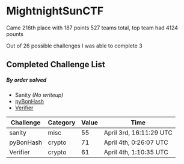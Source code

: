 # MightnightSunCTF
Came 216th place with 187 points
527 teams total, top team had 4124 pounts

Out of 26 possible challenges I was able to complete 3

## Completed Challenge List
##### _By order solved_
* Sanity _(No writeup)_
* [pyBonHash](pybonhash)
* [Verifier](verifier)




|Challenge|Category|Value|Time|
|---|---|---|---|
|sanity|misc|55|April 3rd, 16:11:29 UTC|
|pyBonHash|crypto|71|April 4th, 0:26:07 UTC|
|Verifier|crypto|61|April 4th, 1:10:35 UTC|